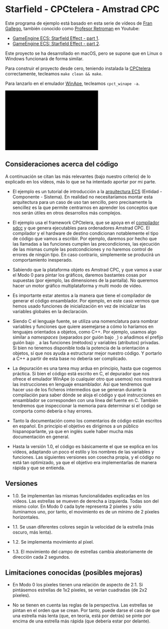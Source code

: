 # Starfield - CPCtelera - Amstrad CPC

Este programa de ejemplo está basado en esta serie de vídeos de [Fran Gallego](https://twitter.com/frangallegobr), también conocido como [Profesor Retroman](https://www.youtube.com/channel/UCSdIAKvPxlB3VlFDCBvI46A) en Youtube:

* [GameEngine ECS: Starfield Effect - part 1](https://www.youtube.com/watch?v=ighkMUM9-Ww).
* [GameEngine ECS: Starfield Effect - part 2](https://www.youtube.com/watch?v=MgmCjcVOc44).

Este proyecto se ha desarrollado en macOS, pero se supone que en Linux o Windows funcionará de forma similar.

Para construir el proyecto desde cero, teniendo instalada la [CPCtelera](https://github.com/lronaldo/cpctelera) correctamente, tecleamos `make clean && make`.

Para lanzarlo en el emulador [WinApe](http://winape.net/), tecleamos `cpct_winape -a`.

![Starfield Amstrad CPC](video/starfield-cpc.gif)

## Consideraciones acerca del código

A continuación se citan las más relevantes (bajo nuestro criterio) de lo explicado en los vídeos, más lo que se ha intentado aportar por mi parte.

* El ejemplo es un tutorial de introducción a la [arquitectura ECS](https://en.wikipedia.org/wiki/Entity_component_system) (Entidad - Componente - Sistema). En realidad no necesitaríamos montar esta arquitectura para un caso de uso tan sencillo, pero precisamente la sencillez es la que permite centrarnos en aprender los conceptos que nos serán útiles en otros desarrollos más complejos.

* El ejemplo usa el framework CPCtelera, que se apoya en el [compilador sdcc](http://sdcc.sourceforge.net/) y que genera ejecutables para ordenadores Amstrad CPC. El compilador y el hardware de destino condicionan notablemente el tipo de código que vamos a escribir. Por ejemplo, daremos por hecho que las llamadas a las funciones cumplen las precondiciones, las ejecución de las mismas cumple las postcondiciones y no haremos control de errores de ningún tipo. En caso contrario, simplemente se producirá un comportamiento inesperado.

* Sabiendo que la plataforma objeto es Amstrad CPC, y que vamos a usar el Modo 0 para pintar los gráficos, daremos bastantes cosas por supuestas (por ejemplo, las dimensiones de la pantalla). No queremos hacer un motor gráfico multiplataforma y multi modo de vídeo.

* Es importante estar atentos a la manera que tiene el compilador de generar el código ensamblador. Por ejemplo, en este caso vermos que hemos usado funciones de inicialización en vez de inicializar las variables globales en la declaración.

* Siendo C el lenguaje fuente, se utiliza una nomenclatura para nombrar variables y funciones que quiere asemejarse a cómo lo haríamos en lenguajes orientados a objetos, como C++. Por ejemplo, usamos algo similar a _namespaces_ (separados por guión bajo `_`) o añadimos el prefijo guión bajo `_` a las funciones (métodos) y variables (atributos) privadas. Si bien no tenemos disponible toda la potencia de la orientación a objetos, sí que nos ayuda a estructurar mejor nuestro código. Y portarlo a C++ a partir de esta base no debería ser complicado. 

* La depuración es una tarea muy ardua en principio, hasta que cogemos práctica. Si bien el código está escrito en C, el depurador que nos ofrece el emulador WinApe (o cualquier otro que usemos) nos mostrará las instrucciones en lenguaje ensamblador. Así que tendremos que hacer uso de los ficheros intermedios que se generan durante la compilación para saber dónde se aloja el código y qué instrucciones en ensamblador se corresponden con una línea del fuente en C. También tendremos que inspeccionar la memoria para determinar si el código se comporta como debería o hay errores.

* Tanto la documentación como los comentarios de código están escritos en español. En principio el objetivo es dirigirnos a un público hispanoparlante, ya que en inglés suele haber mucha más documentación en general.

* Hasta la versión 1.0, el código es básicamente el que se explica en los vídeos, adaptando un poco el estilo y los nombres de las variables y funciones. Las siguientes versiones son cosecha propia, y el código no está tan optimizado, ya que el objetivo era implementarlas de manera rápida y que se entienda.

## Versiones

* 1.0. Se implementan las mismas funcionalidades explicadas en los vídeos. Las estrellas se mueven de derecha a izquierda. Todas son del mismo color. En Modo 0 cada byte representa 2 píxeles y sólo iluminamos uno, por tanto,  el movimiento es de un mínimo de 2 píxeles horizontales.

* 1.1. Se usan diferentes colores según la velocidad de la estrella (más oscuro, más lenta).

* 1.2. Se implementa movimiento al píxel.

* 1.3. El movimiento del campo de estrellas cambia aleatoriamente de dirección cada 2 segundos.

## Limitaciones conocidas (posibles mejoras)

* En Modo 0 los píxeles tienen una relación de aspecto de 2:1. Si pintásemos estrellas de 1x2 píxeles, se verían cuadradas (de 2x2 píxeles).

* No se tienen en cuenta las reglas de la perspectiva. Las estrellas se pintan en el orden que se crean. Por tanto, puede darse el caso de que una estrella más lenta (que, en teoría, está por detrás) se pinte por encima de una estrella más rápida (que debería estar por delante).
